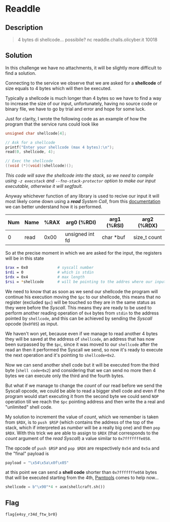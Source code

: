 # Readdle

## Description
> 4 bytes di shellcode... possibile?
nc readdle.challs.olicyber.it 10018

## Solution
In this challenge we have no attachments, it will be slightly more difficult to find a solution.

Connecting to the service we observe that we are asked for a **shellcode** of size equals to 4 bytes which will then be executed.

Typically a shellcode is much longer than 4 bytes so we have to find a way to increase the size of our input, unfortunately, having no source code or binary file, we have to go by trial and error and hope for some luck.

Just for clarity, I wrote the following code as an example of how the program that the service runs could look like
```c
unsigned char shellcode[4];

// Ask for a shellcode
printf("Enter your shellcode (max 4 bytes):\n");
read(0, shellcode, 4);

// Exec the shellcode
((void (*)(void))shellcode)(); 
```
*This code will save the shellcode into the stack, so we need to compile using `-z execstack` and `--fno-stack-protector` option to make our input executable, otherwise it will segfault.*

Anyway whichever function of any library is used to recive our input it will most likely come down using a ***read*** *System Call*, from this [documentation](https://chromium.googlesource.com/chromiumos/docs/+/master/constants/syscalls.md#x86_64-64_bit) we can better understand how it is performed.

|Num|Name|%RAX|arg0 (%RDI)|arg1 (%RSI)|arg2 (%RDX)|
| ------------- | ------------- | ------------- | ------------- | ------------- | ------------- |
|0|read|0x00|unsigned int fd|char *buf|size_t count|

So at the precise moment in which we are asked for the input, the registers will be in this state
```bash
$rax = 0x0             # syscall number
$rdi = 0               # which is stdin 
$rdx = 0x4             # max length
$rsi = *shellcode      # will be pointing to the addres where our input will be stored
```
We need to know that as soon as we send our shellcode the program will continue his execution moving the `$pc` to our shellcode, this means that no register (excluded `$pc`) will be touched so they are in the same status as they were before the *Syscall*.
This means they are ready to be used to perform another reading operation of `0x4` bytes from `stdin` to the address pointed by `shellcode`, and this can be achieved by sending the *Syscall* opcode (`0x0f05`) as input.

We haven't won yet, because even if we manage to read another 4 bytes they will be saved at the address of  `shellcode`, an address that has now been surpassed by the `$pc`, since it was moved to our `shellcode` after the read an then it performed the Syscall we send, so now it's ready to execute the next operation and it's pointing to `shellcode+0x2`.

Now we can send another shell code but it will be executed from the third byte (`shell code+0x2`) and considering that we can send no more then 4 bytes we can execute only the third and the fourth bytes.

But what if we manage to change the *count* of our read before we send the Syscall opcode, we could be able to read a bigger shell code and even if the program would start executing it from the second byte we could send `NOP` operation till we reach the `$pc` pointing address and then write the a real and "unlimited" shell code.

My solution to increment the value of *count*, which we remember is taken from `$RDX`, is to `push $RSP` (which contains the address of the top of the stack, which if interpreted as *number* will be a really big one) and then `pop $RDX`. With this trick we are able to assign to `$RDX` (that corresponds to the *count* argument of the *read Syscall*) a value similar to `0x7fffffffe058`.

The opcode of `push $RSP` and `pop $RDX` are respectively `0x54` and `0x5a` and the "final" payload is 
```python
payload = "\x54\x5a\x0f\x05"
```
at this point we can send a **shell code** shorter than `0x7fffffffe058` bytes that will be executed starting from the 4th, [Pwntools](https://github.com/Gallopsled/pwntools) comes to help now...
```python
shellcode = b"\x90"*4 + asm(shellcraft.sh())
``` 

## Flag
`flag{e4sy_r34d_ftw_br0}`
